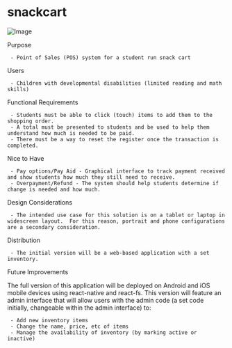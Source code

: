 # snackcart

  ![Image](https://repository-images.githubusercontent.com/190465745/13eb3200-9431-11e9-8e36-acca721e66e0 "snackcart")
  
Purpose

     - Point of Sales (POS) system for a student run snack cart   

Users 

     - Children with developmental disabilities (limited reading and math skills)

Functional Requirements

     - Students must be able to click (touch) items to add them to the shopping order.  
     - A total must be presented to students and be used to help them understand how much is needed to be paid.  
     - There must be a way to reset the register once the transaction is completed. 

Nice to Have

     - Pay options/Pay Aid - Graphical interface to track payment received and show students how much they still need to receive.
     - Overpayment/Refund - The system should help students determine if change is needed and how much.  

Design Considerations

     - The intended use case for this solution is on a tablet or laptop in widescreen layout.  For this reason, portrait and phone configurations are a secondary consideration.

Distribution

     - The initial version will be a web-based application with a set inventory.  
     
Future Improvements

The full version of this application will be deployed on Android and iOS mobile devices using react-native and react-fs.  This version will feature an admin interface that will allow users with the admin code (a set code initially, changeable within the admin interface) to:

     - Add new inventory items
     - Change the name, price, etc of items
     - Manage the availability of inventory (by marking active or inactive)


